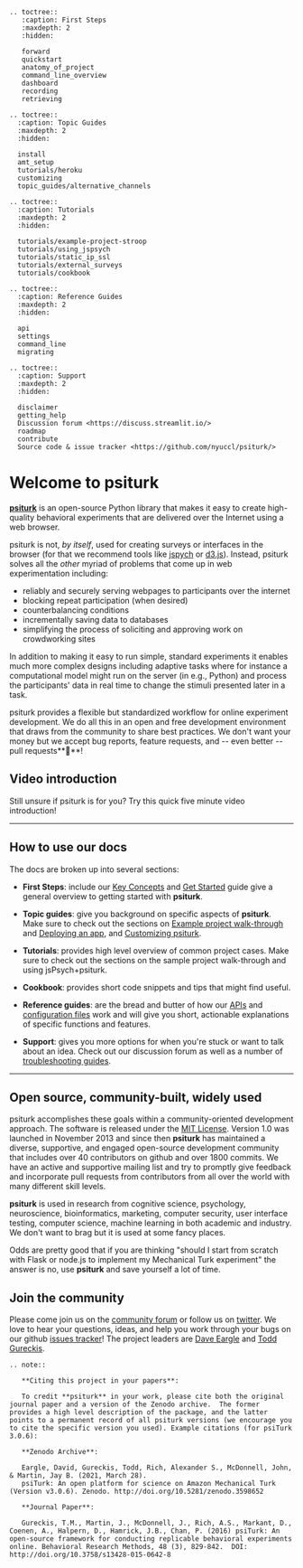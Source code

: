 ```eval_rst
.. toctree::
   :caption: First Steps
   :maxdepth: 2
   :hidden:

   forward
   quickstart
   anatomy_of_project
   command_line_overview
   dashboard
   recording
   retrieving

.. toctree::
  :caption: Topic Guides
  :maxdepth: 2
  :hidden:

  install
  amt_setup
  tutorials/heroku
  customizing
  topic_guides/alternative_channels

.. toctree::
  :caption: Tutorials
  :maxdepth: 2
  :hidden:

  tutorials/example-project-stroop
  tutorials/using_jspsych
  tutorials/static_ip_ssl
  tutorials/external_surveys
  tutorials/cookbook

.. toctree::
  :caption: Reference Guides
  :maxdepth: 2
  :hidden:

  api
  settings
  command_line
  migrating

.. toctree::
  :caption: Support
  :maxdepth: 2
  :hidden:

  disclaimer
  getting_help
  Discussion forum <https://discuss.streamlit.io/>
  roadmap
  contribute
  Source code & issue tracker <https://github.com/nyuccl/psiturk/>
```

# Welcome to psiturk

[**psiturk**](https://psiturk.org/) is an open-source Python library that makes it easy to create high-quality behavioral experiments that are delivered over the Internet using a web browser.  

psiturk is not, _by itself_, used for creating surveys or interfaces in the browser (for that we recommend tools like [jspych](https://www.jspsych.org) or [d3.js](https://d3js.org)).  Instead, psiturk solves all the _other_ myriad of problems that come up in web experimentation including:
- reliably and securely serving webpages to participants over the internet
- blocking repeat participation (when desired)
- counterbalancing conditions
- incrementally saving data to databases
- simplifying the process of soliciting and approving work on crowdworking sites

In addition to making it easy to run simple, standard experiments it enables much more complex designs including adaptive tasks where for instance a computational model might run on the server (in e.g., Python) and process the participants' data in real time to change the stimuli presented later in a task.

psiturk provides a flexible but standardized workflow for online experiment development.  We do all this in an open and free development environment that draws from the community to share best practices.  We don't want your money but we accept bug reports, feature requests, and -- even better -- pull requests**🎈**!

## Video introduction

Still unsure if psiturk is for you?  Try this quick five minute video introduction!

---

## How to use our docs

The docs are broken up into several sections:

- **First Steps**: include our [Key Concepts](key_concepts.md) and [Get Started](getting_started.md) guide give a general overview to getting started with **psiturk**.

- **Topic guides**: give you background on specific aspects of **psiturk**. Make sure to check out the sections on [Example project walk-through](main_concepts.md) and [Deploying an app](deploy_streamlit_app.md), and [Customizing psiturk](develop_streamlit_components.md).

- **Tutorials**: provides high level overview of common project cases.  Make sure to check out the sections on the sample project walk-through and using jsPsych+psiturk.

- **Cookbook**: provides short code snippets and tips that might find useful.

- **Reference guides**: are the bread and butter of how our [APIs](api.md) and [configuration files](streamlit_configuration.md) work and will give you short, actionable explanations of specific functions and features.

- **Support**: gives you more options for when you're stuck or want to talk about an idea. Check out our discussion forum as well as a number of [troubleshooting guides](/troubleshooting/index.md).

---

## Open source, community-built, widely used

psiturk accomplishes these goals within a community-oriented development approach. The software is released under the [MIT License](https://github.com/NYUCCL/psiTurk/blob/master/LICENSE). Version 1.0 was launched in November 2013 and since then **psiturk** has maintained a diverse, supportive, and engaged open-source development community that includes over 40 contributors on github and over 1800 commits.  We have an active and supportive mailing list and try to promptly give feedback and incorporate pull requests from contributors from all over the world with many different skill levels.

**psiturk** is used in research from cognitive science, psychology, neuroscience, bioinformatics, marketing, computer security, user interface testing, computer science, machine learning in both academic and industry.  We don't want to brag but it is used at some fancy places.  

Odds are pretty good that if you are thinking "should I start from scratch with Flask or node.js to implement my Mechanical Turk experiment" the answer is no, use **psiturk** and save yourself a lot of time.



## **Join the community**

Please come join us on the [community forum](https://groups.google.com/forum/#!forum/psiturk) or follow us on [twitter](https://twitter.com/psiturk).  We love to hear your questions, ideas, and help you work through your bugs on our github [issues tracker](https://github.com/NYUCCL/psiturk/issues)!  The project leaders are [Dave Eargle](https://daveeargle.com) and [Todd Gureckis](http://gureckislab.org).


   ```eval_rst
   .. note::

      **Citing this project in your papers**:

      To credit **psiturk** in your work, please cite both the original journal paper and a version of the Zenodo archive.  The former provides a high level description of the package, and the latter points to a permanent record of all psiturk versions (we encourage you to cite the specific version you used). Example citations (for psiTurk 3.0.6):

      **Zenodo Archive**:  

      Eargle, David, Gureckis, Todd, Rich, Alexander S., McDonnell, John, & Martin, Jay B. (2021, March 28). 
      psiTurk: An open platform for science on Amazon Mechanical Turk (Version v3.0.6). Zenodo. http://doi.org/10.5281/zenodo.3598652

      **Journal Paper**:  

      Gureckis, T.M., Martin, J., McDonnell, J., Rich, A.S., Markant, D., Coenen, A., Halpern, D., Hamrick, J.B., Chan, P. (2016) psiTurk: An open-source framework for conducting replicable behavioral experiments online. Behavioral Research Methods, 48 (3), 829-842.	DOI: http://doi.org/10.3758/s13428-015-0642-8 
   ```
